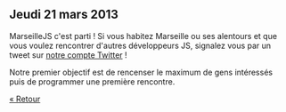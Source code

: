 ## Jeudi 21 mars 2013

MarseilleJS c'est parti ! Si vous habitez Marseille ou ses alentours et que
vous voulez rencontrer d'autres développeurs JS, signalez vous par un tweet sur
[notre compte Twitter](http://twitter.com/MarseilleJS") !

Notre premier objectif est de rencenser le maximum de gens intéressés puis de
programmer une première rencontre.

[« Retour](./)
